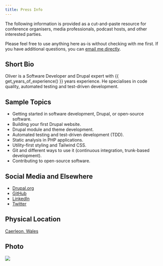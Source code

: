 ```yaml
---
title: Press Info
---
```


The following information is provided as a cut-and-paste resource for conference organisers, media professionals, podcast hosts, and other interested parties.

Please feel free to use anything here as-is without checking with me first. If you have additional questions, you can <a href="mailto:{{ site.email }}">email me directly</a>.

## Short Bio

Oliver is a Software Developer and Drupal expert with {{ get_years_of_experience() }} years experience. He specialises in code quality, automated testing and test-driven development.

## Sample Topics

* Getting started in software development, Drupal, or open-source software.
* Building your first Drupal website.
* Drupal module and theme development.
* Automated testing and test-driven development (TDD).
* Static analysis in PHP applications.
* Utility-first styling and Tailwind CSS.
* Git and different ways to use it (continuous integration, trunk-based development).
* Contributing to open-source software.

## Social Media and Elsewhere

* [Drupal.org][drupal]
* [GitHub][]
* [LinkedIn][]
* [Twitter][]

## Physical Location

[Caerleon, Wales](https://www.google.co.uk/maps/place/Caerleon,+Newport)

## Photo

![]({{site.assets.url}}/assets/images/social-avatar.jpg)

[drupal]: https://www.drupal.org/u/opdavies
[github]: https://github.com/opdavies
[linkedin]: https://www.linkedin.com/in/opdavies
[twitter]: https://twitter.com/opdavies
